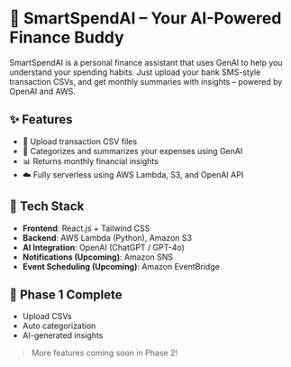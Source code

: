 # 💸 SmartSpendAI – Your AI-Powered Finance Buddy

SmartSpendAI is a personal finance assistant that uses GenAI to help you understand your spending habits. Just upload your bank SMS-style transaction CSVs, and get monthly summaries with insights – powered by OpenAI and AWS.

## ✨ Features
- 🧾 Upload transaction CSV files
- 🧠 Categorizes and summarizes your expenses using GenAI
- 📊 Returns monthly financial insights
- ☁️ Fully serverless using AWS Lambda, S3, and OpenAI API

## 🔧 Tech Stack
- **Frontend**: React.js + Tailwind CSS
- **Backend**: AWS Lambda (Python), Amazon S3
- **AI Integration**: OpenAI (ChatGPT / GPT-4o)
- **Notifications (Upcoming)**: Amazon SNS
- **Event Scheduling (Upcoming)**: Amazon EventBridge

## 🚀 Phase 1 Complete
- Upload CSVs
- Auto categorization
- AI-generated insights

> More features coming soon in Phase 2!

